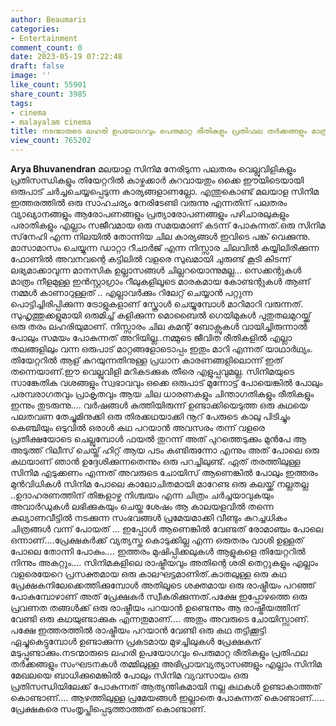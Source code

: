 ```yaml
---
author: Beaumaris
categories:
- Entertainment
comment_count: 0
date: 2023-05-19 07:22:48
draft: false
image: ''
like_count: 55901
share_count: 3985
tags:
- cinema
- malayalam cinema
title: നടന്മാരുടെ ലഹരി ഉപയോഗവും പെരുമാറ്റ രീതികളും പ്രതിഫല തർക്കങ്ങളും മാത്രമല്ല പ്രശ്നം
view_count: 765202
---
```


**Arya Bhuvanendran** മലയാള സിനിമ നേരിടുന്ന പലതരം വെല്ലുവിളികളും പ്രതിസന്ധികളും തിയേറ്ററിൽ കാഴ്ചക്കാർ കുറവായതും ഒക്കെ ഈയിടെയായി ഒരുപാട് ചർച്ചചെയ്യപ്പെടുന്ന കാര്യങ്ങളാണല്ലോ. എന്തുകൊണ്ട് മലയാള സിനിമ ഇത്തരത്തിൽ ഒരു സാഹചര്യം നേരിടേണ്ടി വരുന്നു എന്നതിന് പലതരം വ്യാഖ്യാനങ്ങളും ആരോപണങ്ങളും പ്രത്യാരോപണങ്ങളും പഴിചാരലുകളും പരാതികളും എല്ലാം സജീവമായ ഒരു സമയമാണ് കടന്ന് പോകുന്നത്.ഒരു സിനിമ സ്‌നേഹി എന്ന നിലയിൽ തോന്നിയ ചില കാര്യങ്ങൾ ഇവിടെ പങ്ക് വെക്കുന്നു. മാസാമാസം ചെയ്യുന്ന ഡാറ്റാ റീചാർജ് എന്ന നിസ്സാര ചിലവിൽ കയ്യിലിരിക്കുന്ന ഫോണിൽ അവനവന്റെ കട്ടിലിൽ വളരെ സുഖമായി ചുരുണ്ട് കൂടി കിടന്ന് ലഭ്യമാക്കാവുന്ന മാനസിക ഉല്ലാസങ്ങൾ ചില്ലറയൊന്നുമല്ല... സെക്കന്റുകൾ മാത്രം നീളമുള്ള ഇൻസ്റ്റാഗ്രാം റീലുകളിലൂടെ മാരകമായ കോണ്ടന്റുകൾ ആണ് നമ്മൾ കാണാറുള്ളത് .. എല്ലാവർക്കും റിലേറ്റ് ചെയ്യാൻ പറ്റുന്ന പൊട്ടിച്ചിരിപ്പിക്കുന്ന ട്രോളുകളാണ് സ്ക്രോൾ ചെയ്യുമ്പോൾ മാറിമാറി വരുന്നത്. സുഹൃത്തുക്കളുമായി ഒരുമിച്ച് കളിക്കുന്ന മൊബൈൽ ഗെയിമുകൾ പുതുതലമുറയ്ക്ക് ഒരു തരം ലഹരിയുമാണ്. നിസ്സാരം ചില കമന്റ്‌ ബോക്സുകൾ വായിച്ചിരുന്നാൽ പോലും സമയം പോകുന്നത് അറിയില്ല..നമ്മുടെ ജീവിത രീതികളിൽ എല്ലാ തലങ്ങളിലും വന്ന ഒരുപാട് മാറ്റങ്ങളോടൊപ്പം ഇതും മാറി എന്നത് യാഥാർഥ്യം. തിയേറ്ററിൽ ആള് കുറയുന്നതിനുള്ള പ്രധാന കാരണങ്ങളിലൊന്ന് ഇത് തന്നെയാണ്.ഈ വെല്ലുവിളി മറികടക്കുക തീരെ എളുപ്പവുമല്ല. [](https://cdn.boolokam.com/articles/2023/05/222.png)സിനിമയുടെ സാങ്കേതിക വശങ്ങളും സ്വഭാവവും ഒക്കെ ഒരുപാട് മുന്നോട്ട് പോയെങ്കിൽ പോലും പരമ്പരാഗതവും പ്രാകൃതവും ആയ ചില ധാരണകളും ചിന്താഗതികളും രീതികളും ഇന്നും തുടരുന്നു.... വർഷങ്ങൾ കുത്തിയിരുന്ന് ഉണ്ടാക്കിയെടുത്ത ഒരു കഥയെ പലതവണ തേച്ചുമിനുക്കി ഒരു തിരക്കഥയാക്കി നൂറ് പേരുടെ കാലു പിടിച്ചും കെഞ്ചിയും ഒടുവിൽ ഒരാൾ കഥ പറയാൻ അവസരം തന്ന് വളരെ പ്രതീക്ഷയോടെ ചെല്ലുമ്പോൾ ഫയൽ തുറന്ന് അത് പുറത്തെടുക്കും മുൻപേ ആ അടുത്ത് റിലീസ് ചെയ്ത് ഹിറ്റ് ആയ പടം കണ്ടിരുന്നോ എന്നും അത് പോലെ ഒരു കഥയാണ് ഞാൻ ഉദ്ദേശിക്കുന്നതെന്നും ഒരു പറച്ചിലുണ്ട്. ഏത് തരത്തിലുള്ള സിനിമ എടുക്കണം എന്നത് അവരുടെ ചോയിസ് ആണെങ്കിൽ പോലും ഇത്തരം മുൻവിധികൾ സിനിമ പോലെ കാലോചിതമായി മാറേണ്ട ഒരു കലയ്ക്ക് നല്ലതല്ല ..ഉദാഹരണത്തിന് തിങ്കളാഴ്ച നിശ്ചയം എന്ന ചിത്രം ചർച്ചയാവുകയും അവാർഡുകൾ ലഭിക്കുകയും ചെയ്ത ശേഷം ആ കാലയളവിൽ തന്നെ കല്യാണവീട്ടിൽ നടക്കുന്ന സംഭവങ്ങൾ പ്രമേയമാക്കി വീണ്ടും കുറച്ചധികം ചിത്രങ്ങൾ വന്ന് പോയത് ... ഇപ്പോൾ ആണെങ്കിൽ വേണ്ടത് രോമാഞ്ചം പോലെ ഒന്നാണ്....പ്രേക്ഷകർക്ക് വ്യത്യസ്ത കൊടുക്കില്ല എന്ന ഒരുതരം വാശി ഉള്ളത് പോലെ തോന്നി പോകും.... ഇത്തരം മുഷിപ്പിക്കലുകൾ ആളുകളെ തിയേറ്ററിൽ നിന്നും അകറ്റും.... സിനിമകളിലെ രാഷ്ട്രീയവും അതിന്റെ ശരി തെറ്റുകളും എല്ലാം വളരെയേറെ പ്രസക്തമായ ഒരു കാലഘട്ടമാണിത്.കാതലുള്ള ഒരു കഥ പ്രേക്ഷകനിലേക്കെത്തിക്കുമ്പോൾ അതിലൂടെ ശക്തമായ ഒരു രാഷ്ട്രീയം പറഞ്ഞ് പോകുമ്പോഴാണ് അത് പ്രേക്ഷകർ സ്വീകരിക്കുന്നത്.പക്ഷേ ഇപ്പോഴത്തെ ഒരു പ്രവണത തങ്ങൾക്ക് ഒരു രാഷ്ട്രീയം പറയാൻ ഉണ്ടെന്നും ആ രാഷ്ട്രീയത്തിന് വേണ്ടി ഒരു കഥയുണ്ടാക്കുക എന്നതുമാണ്.... അതും അവരുടെ ചോയിസ്സാണ്. പക്ഷേ ഇത്തരത്തിൽ രാഷ്ട്രീയം പറയാൻ വേണ്ടി ഒരു കഥ തട്ടിക്കൂട്ടി ഏച്ചുകെട്ടുമ്പോൾ ഉണ്ടാക്കുന്ന പ്രകടമായ മുഴച്ചിലുകൾ പ്രേക്ഷകന് മടുപ്പുണ്ടാക്കും.നടന്മാരുടെ ലഹരി ഉപയോഗവും പെരുമാറ്റ രീതികളും പ്രതിഫല തർക്കങ്ങളും സംഘടനകൾ തമ്മിലുള്ള അഭിപ്രായവ്യത്യാസങ്ങളും എല്ലാം സിനിമ മേഖലയെ ബാധിക്കുമെങ്കിൽ പോലും സിനിമ വ്യവസായം ഒരു പ്രതിസന്ധിയിലേക്ക് പോകുന്നത് ആത്യന്തികമായി നല്ല കഥകൾ ഉണ്ടാകാത്തത് കൊണ്ടാണ്.... ആഴത്തിലുള്ള പ്രമേയങ്ങൾ ഇല്ലാതെ പോകുന്നത് കൊണ്ടാണ്..... പ്രേക്ഷകരെ സംതൃപ്തിപ്പെടുത്താത്തത് കൊണ്ടാണ്.